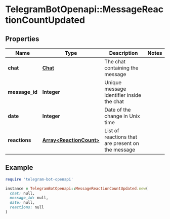 # TelegramBotOpenapi::MessageReactionCountUpdated

## Properties

| Name | Type | Description | Notes |
| ---- | ---- | ----------- | ----- |
| **chat** | [**Chat**](Chat.md) | The chat containing the message |  |
| **message_id** | **Integer** | Unique message identifier inside the chat |  |
| **date** | **Integer** | Date of the change in Unix time |  |
| **reactions** | [**Array&lt;ReactionCount&gt;**](ReactionCount.md) | List of reactions that are present on the message |  |

## Example

```ruby
require 'telegram-bot-openapi'

instance = TelegramBotOpenapi::MessageReactionCountUpdated.new(
  chat: null,
  message_id: null,
  date: null,
  reactions: null
)
```

